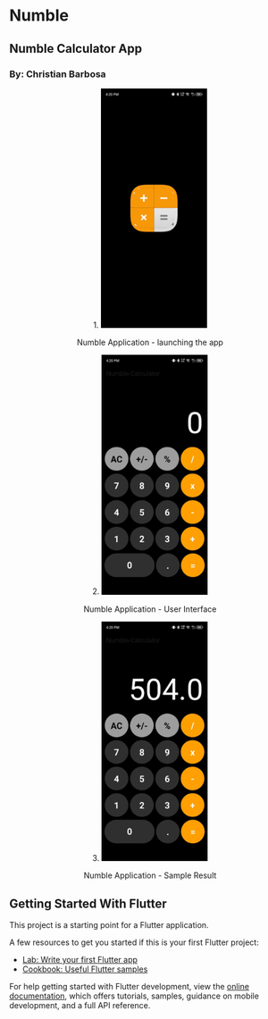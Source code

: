 # Numble

<h2> Numble Calculator App</h2>
<h3>By: Christian Barbosa</h3>

<div style="text-align: center;">
  1. <img src="assets/readme_images/img001.jpg" alt="Numble Application - launching the app" width="190" />
  <p>Numble Application - launching the app</p>
</div>

<div style="text-align: center;">
  2. <img src="assets/readme_images/img01.jpg" alt="Numble Application - User Interface" width="190" />
  <p>Numble Application - User Interface</p>
</div>

<div style="text-align: center;">
  3. <img src="assets/readme_images/img1.jpg" alt="Numble Application - Sample Result" width="190" />
  <p>Numble Application - Sample Result</p>
</div>

## Getting Started With Flutter

This project is a starting point for a Flutter application.

A few resources to get you started if this is your first Flutter project:

- [Lab: Write your first Flutter app](https://docs.flutter.dev/get-started/codelab)
- [Cookbook: Useful Flutter samples](https://docs.flutter.dev/cookbook)

For help getting started with Flutter development, view the
[online documentation](https://docs.flutter.dev/), which offers tutorials,
samples, guidance on mobile development, and a full API reference.
